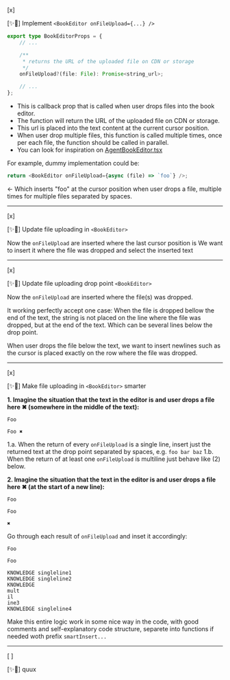 [x]

[✨🥰] Implement `<BookEditor onFileUpload={...} />`

```typescript
export type BookEditorProps = {
    // ...

    /**
     * returns the URL of the uploaded file on CDN or storage
     */
    onFileUpload?(file: File): Promise<string_url>;

    // ...
};
```

-   This is callback prop that is called when user drops files into the book editor.
-   The function will return the URL of the uploaded file on CDN or storage.
-   This url is placed into the text content at the current cursor position.
-   When user drop multiple files, this function is called multiple times, once per each file, the function should be called in parallel.
-   You can look for inspiration on [AgentBookEditor.tsx](C:\Users\me\work\webgptorg\promptbook-studio\src\modals_common\agent-components\AgentBookEditor.tsx)

For example, dummy implementation could be:

```typescript
return <BookEditor onFileUpload={async (file) => `foo`} />;
```

<- Which inserts "foo" at the cursor position when user drops a file, multiple times for multiple files separated by spaces.

---

[x]

[✨🥰] Update file uploading in `<BookEditor>`

Now the `onFileUpload` are inserted where the last cursor position is
We want to insert it where the file was dropped and select the inserted text

---

[x]

[✨🥰] Update file uploading drop point `<BookEditor>`

Now the `onFileUpload` are inserted where the file(s) was dropped.

It working perfectly accept one case:
When the file is dropped bellow the end of the text, the string is not placed on the line where the file was dropped, but at the end of the text. Which can be several lines below the drop point.

When user drops the file below the text, we want to insert newlines such as the cursor is placed exactly on the row where the file was dropped.

---

[x]

[✨🥰] Make file uploading in `<BookEditor>` smarter

**1. Imagine the situation that the text in the editor is and user drops a file here ✖ (somewhere in the middle of the text):**

```
Foo

Foo ✖
```

1.a. When the return of every `onFileUpload` is a single line, insert just the returned text at the drop point separated by spaces, e.g. `foo bar baz`
1.b. When the return of at least one `onFileUpload` is multiline just behave like (2) below.

**2. Imagine the situation that the text in the editor is and user drops a file here ✖ (at the start of a new line):**

```
Foo

Foo

✖
```

Go through each result of `onFileUpload` and inset it accordingly:

```
Foo

Foo

KNOWLEDGE singleline1
KNOWLEDGE singleline2
KNOWLEDGE
mult
il
ine3
KNOWLEDGE singleline4

```

Make this entire logic work in some nice way in the code, with good comments and self-explanatory code structure, separete into functions if needed woth prefix `smartInsert...`

---

[ ]

[✨🥰] quux
